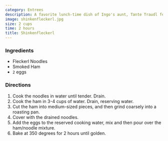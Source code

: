 ```yaml
---
category: Entrees
description: A favorite lunch-time dish of Ingo's aunt, Tante Traudl feauturing pasta, ham and eggs.
image: shinkenfleckerl.jpg
size: 2 cups
time: 2 hours
title: Shinkenfleckerl
---
```




### Ingredients

* Fleckerl Noodles
* Smoked Ham
* `2` eggs

### Directions

1. Cook the noodles in water until tender. Drain.
2. Cook the ham in 3-4 cups of water. Drain, reserving water. 
3. Cut the ham into medium-sized pieces, and then grind coarsely into a roasting pan. 
4. Cover with the drained noodles. 
5. Add the eggs to the reserved cooking water, mix and then pour over the ham/noodle mixture. 
6. Bake at 350 degrees for 2 hours until golden.